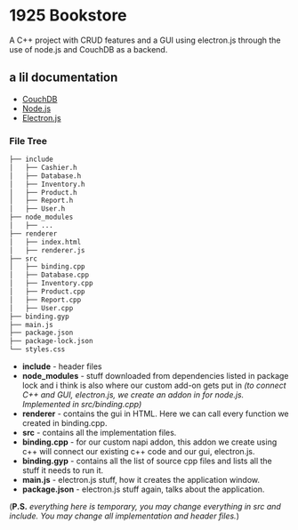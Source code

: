 
# 1925 Bookstore

A C++ project with CRUD features and  a GUI using electron.js through the use of node.js and CouchDB as a backend.

## a lil documentation


- [CouchDB](https://docs.couchdb.org/en/stable/)
- [Node.js](https://nodejs.org/api/addons.html)
- [Electron.js](https://www.electronjs.org/docs/latest)


### File Tree



```markdown
├── include
│   ├── Cashier.h
│   ├── Database.h
│   ├── Inventory.h
│   ├── Product.h
│   ├── Report.h
│   ├── User.h
├── node_modules
│   ├── ...
├── renderer
│   ├── index.html
│   ├── renderer.js
├── src
│   ├── binding.cpp
│   ├── Database.cpp
│   ├── Inventory.cpp
│   ├── Product.cpp
│   ├── Report.cpp
│   ├── User.cpp
├── binding.gyp
├── main.js
├── package.json
├── package-lock.json
└── styles.css
```

- **include** - header files
- **node_modules** - stuff downloaded from dependencies listed in package lock and i think is also where our custom add-on gets put in *(to connect C++ and GUI, electron.js, we create an addon in for node.js. Implemented in src/binding.cpp)*
- **renderer** - contains the gui in HTML. Here we can call every function we created in binding.cpp. 
- **src** - contains all the implementation files.
- **binding.cpp** - for our custom napi addon, this addon we create using c++ will connect our existing c++ code and our gui, electron.js.
- **binding.gyp** -  contains all the list of source cpp files and lists all the stuff it needs to run it.
- **main.js** - electron.js stuff, how it creates the application window.
- **package.json** - electron.js stuff again, talks about the application.

(**P.S.** *everything here is temporary, you may change everything in src and include. You may change all implementation and header files.*)



